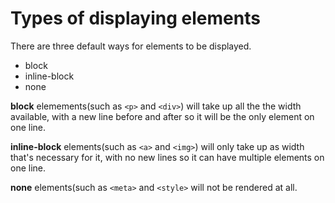 # Types of displaying elements

There are three default ways for elements to be displayed. 
- block
- inline-block
- none
 
**block** elemements(such as `<p>` and `<div>`) will take up all the the width available, with a new line before and after so it will be the only element on one line.

**inline-block** elements(such as `<a>` and `<img>`) will only take up as width that's necessary for it, with no new lines so it can have multiple elements on one line.

**none** elements(such as `<meta>` and `<style>` will not be rendered at all.